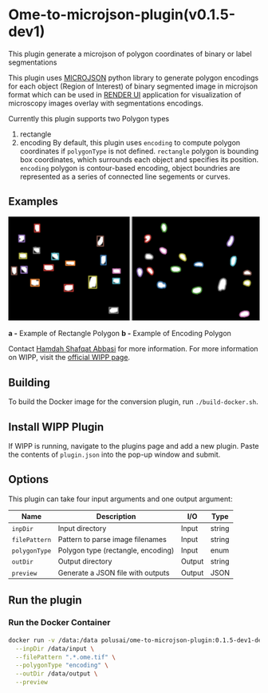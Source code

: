 # Ome-to-microjson-plugin(v0.1.5-dev1)

This plugin generate a microjson of polygon coordinates of binary or label segmentations

This plugin uses [MICROJSON](https://github.com/bengtl/microjson/tree/dev) python library to generate polygon encodings for each object (Region of Interest) of binary segmented image in microjson format which can be used in [RENDER UI](https://render.ci.ncats.io/?imageUrl=https://files.scb-ncats.io/pyramids/Idr0033/precompute/41744/x(00-15)_y(01-24)_p0(1-9)_c(1-5)/)
application for visualization of microscopy images overlay with segmentations encodings.

Currently this plugin supports two Polygon types
1. rectangle
2. encoding
By default, this plugin uses `encoding` to compute polygon coordinates if `polygonType` is not defined.
`rectangle` polygon is bounding box coordinates, which surrounds each object and specifies its position.
`encoding` polygon is contour-based encoding, object boundries are represented as a series of connected line segements or curves.

## Examples

<img src="./image.png">

**a -** Example of Rectangle Polygon
**b -** Example of Encoding Polygon

Contact [Hamdah Shafqat Abbasi](mailto:hamdahshafqat.abbasi@nih.gov) for more information.
For more information on WIPP, visit the
[official WIPP page](https://isg.nist.gov/deepzoomweb/software/wipp).

## Building

To build the Docker image for the conversion plugin, run
`./build-docker.sh`.

## Install WIPP Plugin

If WIPP is running, navigate to the plugins page and add a new plugin. Paste the
contents of `plugin.json` into the pop-up window and submit.

## Options

This plugin can take four input arguments and one output argument:

| Name              | Description                                           | I/O    | Type         |
|-------------------|-------------------------------------------------------|--------|--------------|
| `inpDir`          | Input directory                                       | Input  | string         |
| `filePattern`     | Pattern to parse image filenames                    | Input  | string       |
| `polygonType`            | Polygon type (rectangle, encoding)                        | Input  | enum       |
| `outDir`          | Output directory                        | Output | string       |
| `preview`      | Generate a JSON file with outputs                     | Output | JSON            |

## Run the plugin

### Run the Docker Container

```bash
docker run -v /data:/data polusai/ome-to-microjson-plugin:0.1.5-dev1-dev \
  --inpDir /data/input \
  --filePattern ".*.ome.tif" \
  --polygonType "encoding" \
  --outDir /data/output \
  --preview
```
